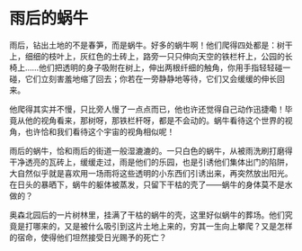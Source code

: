 # 雨后的蜗牛

雨后，钻出土地的不是春笋，而是蜗牛。好多的蜗牛啊！他们爬得四处都是：树干上，细细的枝叶上，灰红色的土砖上，路旁一只只伸向天空的铁栏杆上，公园的长椅上……他们把透明的身子吸附在树上，伸出两根纤细的触角，你用手指轻轻碰一碰，它们立刻害羞地缩了回去；你若在一旁静静地等待，它们又会缓缓的伸长回来。

他爬得其实并不慢，只比旁人慢了一点点而已，他也许还觉得自己动作迅捷嘞！毕竟从他的视角看来，那树呀，那铁栏杆呀，都是不会动的。蜗牛看待这个世界的视角，也许恰和我们看待这个宇宙的视角相似呢！

雨后的蜗牛，恰和雨后的街道一般湿漉漉的。一只白色的蜗牛，从被雨洗刷打磨得干净透亮的瓦砖上，缓缓走过，雨是他们的乐园，也是引诱他们集体出门的陷阱，大自然似乎就是喜欢用一场雨将这些透明的小东西们引诱出来，再突然放出阳光。在日头的暴晒下，蜗牛的躯体被蒸发，只留下干枯的壳了——蜗牛的身体莫不是水做的？

奥森北园后的一片树林里，挂满了干枯的蜗牛的壳，这里好似蜗牛的葬场。他们究竟是打哪来的，又是被什么吸引到这片土地上来的，穷其一生向上攀爬？又是怎样的宿命，使得他们坦然接受日光赐予的死亡？

